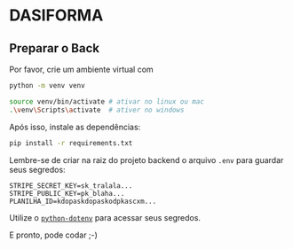 # DASIFORMA

## Preparar o Back

Por favor, crie um ambiente virtual com 

```bash
python -m venv venv      

source venv/bin/activate # ativar no linux ou mac 
.\venv\Scripts\activate  # ativer no windows 
```

Após isso, instale as dependências:
```bash
pip install -r requirements.txt
```

Lembre-se de criar na raiz do projeto backend o arquivo `.env` para guardar seus segredos:
```
STRIPE_SECRET_KEY=sk_tralala...
STRIPE_PUBLIC_KEY=pk_blaha...
PLANILHA_ID=kdopaskdopaskodpkascxm... 
```

Utilize o [`python-dotenv`](https://pypi.org/project/python-dotenv/) para acessar seus segredos.

E pronto, pode codar ;-)
